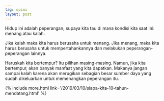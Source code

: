 ```yaml
---
tag: opini
layout: post
---
```


Hidup ini adalah peperangan, supaya kita tau di mana kondisi kita saat ini: menang atau kalah.

Jika kalah maka kita harus berusaha untuk menang. Jika menang, maka kita harus berusaha untuk mempertahankannya dan melakukan peperangan-peperangan lainnya.

Haruskah kita bertempur? Itu pilihan masing-masing. Namun, jika kita bertempur, akan banyak manfaat yang kita dapatkan. Makanya jangan sampai kalah karena akan merugikan sebagian besar sumber daya yang sudah dikeluarkan untuk memenangkan peperangan itu.

{% include more.html link='/2019/03/10/siapa-kita-10-tahun-mendatang.html' %}